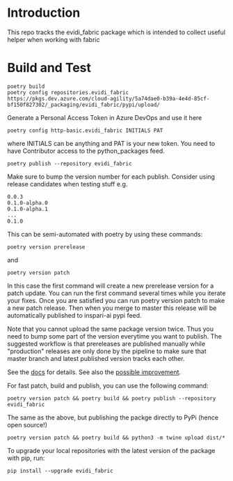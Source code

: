 # Introduction 
This repo tracks the evidi_fabric package which is intended to collect useful helper when working with fabric

# Build and Test

    poetry build
    poetry config repositories.evidi_fabric https://pkgs.dev.azure.com/cloud-agility/5a74dae0-b39a-4e4d-85cf-bf150f827302/_packaging/evidi_fabric/pypi/upload/

Generate a Personal Access Token in Azure DevOps and use it here

    poetry config http-basic.evidi_fabric INITIALS PAT

where INITIALS can be anything and PAT is your new token.
You need to have Contributor access to the python_packages feed.

    poetry publish --repository evidi_fabric

Make sure to bump the version number for each publish. Consider using release candidates when testing stuff e.g.

    0.0.3
    0.1.0-alpha.0
    0.1.0-alpha.1
    ...
    0.1.0

This can be semi-automated with poetry by using these commands:

    poetry version prerelease

and

    poetry version patch

In this case the first command will create a new prerelease version for a patch update.
You can run the first command several times while you iterate your fixes.
Once you are satisfied you can run poetry version patch to make a new patch release.
Then when you merge to master this release will be automatically published to inspari-ai pypi feed.

Note that you cannot upload the same package version twice.
Thus you need to bump some part of the version everytime you want to publish.
The suggested workflow is that prereleases are published manually while "production" releases
are only done by the pipeline to make sure that master branch and latest published version tracks each other.

See the [docs](https://python-poetry.org/docs/cli/#version) for details.
See also the [possible improvement](https://mestrak.com/blog/semantic-release-with-python-poetry-github-actions-20nn).

For fast patch, build and publish, you can use the following command:

```poetry version patch && poetry build && poetry publish --repository evidi_fabric```

The same as the above, but publishing the packge directly to PyPi (hence open source!)

```poetry version patch && poetry build && python3 -m twine upload dist/*```

To upgrade your local repositories with the latest version of the package with pip, run:

```pip install --upgrade evidi_fabric```


